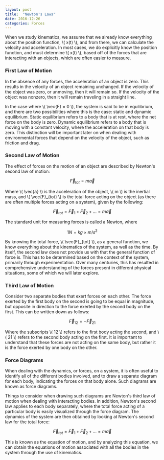 ```yaml
---
layout: post
title:  "Newton's Laws"
date: 2016-12-26
categories: Forces
---
```


When we study kinematics, we assume that we already know everything about the position function, \\( x(t) \\), and from there, we can calculate the velocity and acceleration. In most cases, we do explicitly know the position function, and must determine \\( x(t) \\), based off of the forces that are interacting with an objects, which are often easier to measure.

### First Law of Motion

In the absence of any forces, the acceleration of an object is zero. This results in the velocity of an object remaining unchanged. If the velocity of the object was zero, or unmoving, then it will remain so. If the velocity of the object was nonzero, then it will remain traveling in a straight line.

In the case where \\( \vec{F} = 0 \\), the system is said to be in equilibrium, and there are two possibilities where this is the case: static and dynamic equilibrium. Static equilibrium refers to a body that is at rest, where the net force on the body is zero. Dynamic equilibrium refers to a body that is moving with a constant velocity, where the acceleration on that body is zero. This distinction will be important later on when dealing with environmental forces that depend on the velocity of the object, such as friction and drag.

### Second Law of Motion

The effect of forces on the motion of an object are described by Newton's second law of motion:

$$
  \vec{F}_{tot} = m \vec{a}
$$

Where \\( \vec{a} \\) is the acceleration of the object, \\( m \\) is the inertial mass, and \\( \vec{F}_{tot} \\) is the total force acting on the object (as there are often multiple forces acting on a system), given by the following:

$$
  \vec{F}_{tot} = \vec{F}_1 + \vec{F}_2 + ... = m \vec{a}
$$

The standard unit for measuring forces is called a Newton, where

$$
  1 N = kg \times m/s^2
$$

By knowing the total force, \\( \vec{F}_{tot} \\), as a general function, we know everything about the kinematics of the system, as well as the time. By itself, the second law does not provide us with that the general function of force is. This has to be determined based on the context of the system, primarily through experimentation. Over many centuries, this has resulted in comprehensive understanding of the forces present in different physical situations, some of which we will later explore.


### Third Law of Motion

Consider two separate bodies that exert forces on each other. The force exerted by the first body on the second is going to be equal in magnitude, but opposite in direction to the force exerted by the second body on the first. This can be written down as follows:

$$
  \vec{F}_{12} = - \vec{F}_{21}
$$

Where the subscripts \\( 12 \\) refers to the first body acting the second, and \\( 21 \\) refers to the second body acting on the first. It is important to understand that these forces are not acting on the same body, but rather it is the force exerted by one body on the other.

### Force Diagrams

When dealing with the dynamics, or forces, on a system, it is often useful to identify all of the different bodies involved, and to draw a separate diagram for each body, indicating the forces on that body alone. Such diagrams are known as force diagrams.

Things to consider when drawing such diagrams are Newton's third law of motion when dealing with interacting bodies. In addition, Newton's second law applies to each body separately, where the total force acting of a particular body is easily visualized through the force diagram. The dynamics of the system are then obtained by looking at Newton's second law for the total force:

$$
  \vec{F}_{tot} = \vec{F}_1 + \vec{F}_2 + ... = m \vec{a}
$$

This is known as the equation of motion, and by analyzing this equation, we can obtain the equations of motion associated with all the bodies in the system through the use of kinematics.
